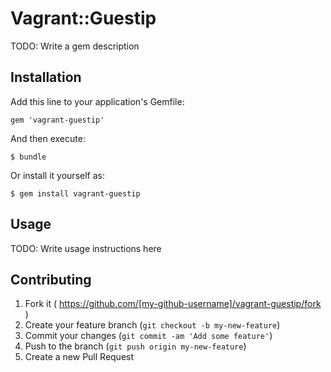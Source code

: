 # Vagrant::Guestip

TODO: Write a gem description

## Installation

Add this line to your application's Gemfile:

    gem 'vagrant-guestip'

And then execute:

    $ bundle

Or install it yourself as:

    $ gem install vagrant-guestip

## Usage

TODO: Write usage instructions here

## Contributing

1. Fork it ( https://github.com/[my-github-username]/vagrant-guestip/fork )
2. Create your feature branch (`git checkout -b my-new-feature`)
3. Commit your changes (`git commit -am 'Add some feature'`)
4. Push to the branch (`git push origin my-new-feature`)
5. Create a new Pull Request
